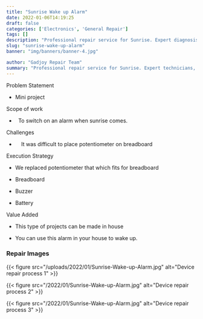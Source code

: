 ```yaml
---
title: "Sunrise Wake up Alarm"
date: 2022-01-06T14:19:25
draft: false
categories: ['Electronics', 'General Repair']
tags: []
description: "Professional repair service for Sunrise. Expert diagnosis and quality repairs in Bangalore."
slug: "sunrise-wake-up-alarm"
banner: "img/banners/banner-4.jpg"

author: "Gadjoy Repair Team"
summary: "Professional repair service for Sunrise. Expert technicians, quality parts, warranty included."
---
```


Problem Statement 

- Mini project

Scope of work

- &nbsp; To switch on an alarm when sunrise comes.

Challenges

- &nbsp;&nbsp;&nbsp; It was difficult to place potentiometer on breadboard

Execution Strategy 

- We replaced potentiometer that which fits for breadboard 

- Breadboard 

- Buzzer 

- Battery

Value Added 

- This type of projects can be made in house 

- You can use this alarm in your house to wake up.

### Repair Images

{{< figure src="/uploads/2022/01/Sunrise-Wake-up-Alarm.jpg" alt="Device repair process 1" >}}

{{< figure src="/2022/01/Sunrise-Wake-up-Alarm.jpg" alt="Device repair process 2" >}}

{{< figure src="/2022/01/Sunrise-Wake-up-Alarm.jpg" alt="Device repair process 3" >}}

